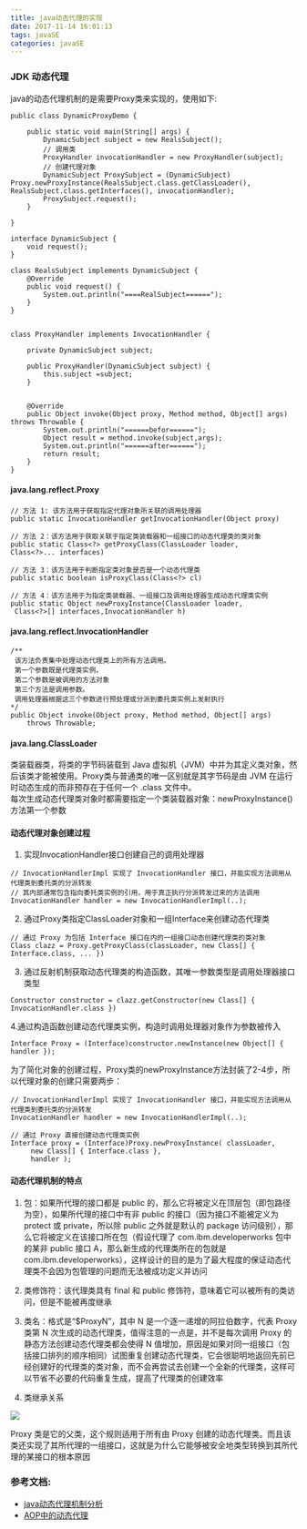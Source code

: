 ```yaml
---
title: java动态代理的实现
date: 2017-11-14 16:01:13
tags: javaSE
categories: javaSE
---
```


### JDK 动态代理

java的动态代理机制的是需要Proxy类来实现的，使用如下:
``` 
public class DynamicProxyDemo {

    public static void main(String[] args) {
        DynamicSubject subject = new RealsSubject();
        // 调用类
        ProxyHandler invocationHandler = new ProxyHandler(subject);
        // 创建代理对象
        DynamicSubject ProxySubject = (DynamicSubject) Proxy.newProxyInstance(RealsSubject.class.getClassLoader(), RealsSubject.class.getInterfaces(), invocationHandler);
        ProxySubject.request();
    }

}

interface DynamicSubject {
    void request();
}

class RealsSubject implements DynamicSubject {
    @Override
    public void request() {
        System.out.println("====RealSubject======");
    }
}


class ProxyHandler implements InvocationHandler {

    private DynamicSubject subject;

    public ProxyHandler(DynamicSubject subject) {
        this.subject =subject;
    }


    @Override
    public Object invoke(Object proxy, Method method, Object[] args) throws Throwable {
        System.out.println("======befor======");
        Object result = method.invoke(subject,args);
        System.out.println("======after======");
        return result;
    }
}
```

#### java.lang.reflect.Proxy
``` 
// 方法 1: 该方法用于获取指定代理对象所关联的调用处理器
public static InvocationHandler getInvocationHandler(Object proxy) 

// 方法 2：该方法用于获取关联于指定类装载器和一组接口的动态代理类的类对象
public static Class<?> getProxyClass(ClassLoader loader, 
Class<?>... interfaces)

// 方法 3：该方法用于判断指定类对象是否是一个动态代理类
public static boolean isProxyClass(Class<?> cl) 

// 方法 4：该方法用于为指定类装载器、一组接口及调用处理器生成动态代理类实例
public static Object newProxyInstance(ClassLoader loader,
 Class<?>[] interfaces,InvocationHandler h)
```

#### java.lang.reflect.InvocationHandler
``` 
/**
 该方法负责集中处理动态代理类上的所有方法调用。
 第一个参数既是代理类实例，
 第二个参数是被调用的方法对象
 第三个方法是调用参数。
 调用处理器根据这三个参数进行预处理或分派到委托类实例上发射执行
*/
public Object invoke(Object proxy, Method method, Object[] args)
    throws Throwable;
```

#### java.lang.ClassLoader
类装载器类，将类的字节码装载到 Java 虚拟机（JVM）中并为其定义类对象，然后该类才能被使用。Proxy类与普通类的唯一区别就是其字节码是由 JVM 在运行时动态生成的而非预存在于任何一个 .class 文件中。   
每次生成动态代理类对象时都需要指定一个类装载器对象：newProxyInstance()方法第一个参数


#### 动态代理对象创建过程
1. 实现InvocationHandler接口创建自己的调用处理器
``` 
// InvocationHandlerImpl 实现了 InvocationHandler 接口，并能实现方法调用从代理类到委托类的分派转发
// 其内部通常包含指向委托类实例的引用，用于真正执行分派转发过来的方法调用
InvocationHandler handler = new InvocationHandlerImpl(..); 
```
2. 通过Proxy类指定ClassLoader对象和一组Interface来创建动态代理类
``` 
// 通过 Proxy 为包括 Interface 接口在内的一组接口动态创建代理类的类对象
Class clazz = Proxy.getProxyClass(classLoader, new Class[] { Interface.class, ... })
```
3. 通过反射机制获取动态代理类的构造函数，其唯一参数类型是调用处理器接口类型
``` 
Constructor constructor = clazz.getConstructor(new Class[] { InvocationHandler.class })
```
4.通过构造函数创建动态代理类实例，构造时调用处理器对象作为参数被传入
``` 
Interface Proxy = (Interface)constructor.newInstance(new Object[] { handler });
```
为了简化对象的创建过程，Proxy类的newProxyInstance方法封装了2-4步，所以代理对象的创建只需要两步：
``` 
// InvocationHandlerImpl 实现了 InvocationHandler 接口，并能实现方法调用从代理类到委托类的分派转发
InvocationHandler handler = new InvocationHandlerImpl(..); 

// 通过 Proxy 直接创建动态代理类实例
Interface proxy = (Interface)Proxy.newProxyInstance( classLoader, 
     new Class[] { Interface.class }, 
     handler );
```

#### 动态代理机制的特点
1. 包：如果所代理的接口都是 public 的，那么它将被定义在顶层包（即包路径为空），如果所代理的接口中有非 public 的接口（因为接口不能被定义为 protect 或 private，所以除 public 之外就是默认的 package 访问级别），那么它将被定义在该接口所在包（假设代理了 com.ibm.developerworks 包中的某非 public 接口 A，那么新生成的代理类所在的包就是 com.ibm.developerworks），这样设计的目的是为了最大程度的保证动态代理类不会因为包管理的问题而无法被成功定义并访问

2. 类修饰符：该代理类具有 final 和 public 修饰符，意味着它可以被所有的类访问，但是不能被再度继承

3. 类名：格式是“$ProxyN”，其中 N 是一个逐一递增的阿拉伯数字，代表 Proxy 类第 N 次生成的动态代理类，值得注意的一点是，并不是每次调用 Proxy 的静态方法创建动态代理类都会使得 N 值增加，原因是如果对同一组接口（包括接口排列的顺序相同）试图重复创建动态代理类，它会很聪明地返回先前已经创建好的代理类的类对象，而不会再尝试去创建一个全新的代理类，这样可以节省不必要的代码重复生成，提高了代理类的创建效率

4. 类继承关系

![](https://www.ibm.com/developerworks/cn/java/j-lo-proxy1/image002.png)

Proxy 类是它的父类，这个规则适用于所有由 Proxy 创建的动态代理类。而且该类还实现了其所代理的一组接口，这就是为什么它能够被安全地类型转换到其所代理的某接口的根本原因

### 参考文档:
- [java动态代理机制分析](https://www.ibm.com/developerworks/cn/java/j-lo-proxy1/)
- [AOP中的动态代理](https://github.com/brianway/java-learning/blob/master/blogs/javase/java%E5%9F%BA%E7%A1%80%E5%B7%A9%E5%9B%BA%E7%AC%94%E8%AE%B0(4)-%E4%BB%A3%E7%90%86.md)